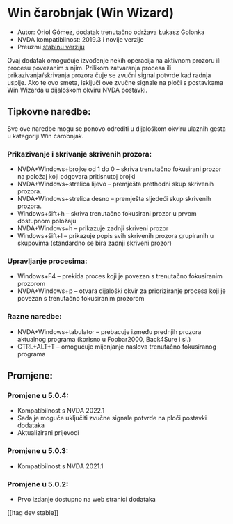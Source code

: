 # Win čarobnjak (Win Wizard) #

* Autor: Oriol Gómez, dodatak trenutačno održava Łukasz Golonka
* NVDA kompatibilnost: 2019.3 i novije verzije
* Preuzmi [stablnu verziju][1]

Ovaj dodatak omogućuje izvođenje nekih operacija na aktivnom prozoru ili
procesu povezanim s njim. Prilikom zatvaranja procesa ili
prikazivanja/skrivanja prozora čuje se zvučni signal potvrde kad radnja
uspije. Ako te ovo smeta, isključi ove zvučne signale na ploči s postavkama
Win Wizarda u dijaloškom okviru NVDA postavki.

## Tipkovne naredbe:
Sve ove naredbe mogu se ponovo odrediti u dijaloškom okviru ulaznih gesta u
kategoriji Win čarobnjak.
### Prikazivanje i skrivanje skrivenih prozora:
* NVDA+Windows+brojke od 1 do 0 – skriva trenutačno fokusirani prozor na
  položaj koji odgovara pritisnutoj brojki
* NVDA+Windows+strelica lijevo – premješta prethodni skup skrivenih prozora.
* NVDA+Windows+strelica desno – premješta sljedeći skup skrivenih prozora.
* Windows+šift+h – skriva trenutačno fokusirani prozor u prvom dostupnom
  položaju
* NVDA+Windows+h – prikazuje zadnji skriveni prozor
* Windows+šift+l – prikazuje popis svih skrivenih prozora grupiranih u
  skupovima (standardno se bira zadnji skriveni prozor)

### Upravljanje procesima:
* Windows+F4 – prekida proces koji je povezan s trenutačno fokusiranim
  prozorom
* NVDA+Windows+p – otvara dijaloški okvir za prioriziranje procesa koji je
  povezan s trenutačno fokusiranim prozorom

### Razne naredbe:
* NVDA+Windows+tabulator – prebacuje između prednjih prozora aktualnog
  programa (korisno u Foobar2000, Back4Sure i sl.)
* CTRL+ALT+T – omogućuje mijenjanje naslova trenutačno fokusiranog programa

## Promjene:

### Promjene u 5.0.4:

* Kompatibilnost s NVDA 2022.1
* Sada je moguće uključiti zvučne signale potvrde na ploči postavki dodataka
* Aktualizirani prijevodi

### Promjene u 5.0.3:

* Kompatibilnost s NVDA 2021.1

### Promjene u 5.0.2:

* Prvo izdanje dostupno na web stranici dodataka

[[!tag dev stable]]

[1]: https://addons.nvda-project.org/files/get.php?file=winwizard
